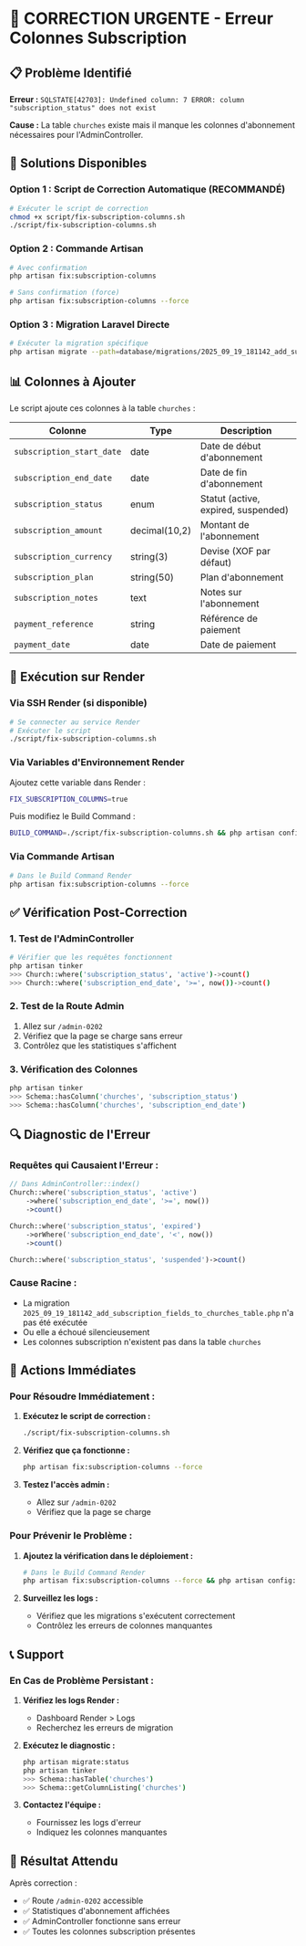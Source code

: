 # 🚨 CORRECTION URGENTE - Erreur Colonnes Subscription

## 📋 Problème Identifié

**Erreur :** `SQLSTATE[42703]: Undefined column: 7 ERROR: column "subscription_status" does not exist`

**Cause :** La table `churches` existe mais il manque les colonnes d'abonnement nécessaires pour l'AdminController.

## 🔧 Solutions Disponibles

### **Option 1 : Script de Correction Automatique (RECOMMANDÉ)**

```bash
# Exécuter le script de correction
chmod +x script/fix-subscription-columns.sh
./script/fix-subscription-columns.sh
```

### **Option 2 : Commande Artisan**

```bash
# Avec confirmation
php artisan fix:subscription-columns

# Sans confirmation (force)
php artisan fix:subscription-columns --force
```

### **Option 3 : Migration Laravel Directe**

```bash
# Exécuter la migration spécifique
php artisan migrate --path=database/migrations/2025_09_19_181142_add_subscription_fields_to_churches_table.php --force
```

## 📊 Colonnes à Ajouter

Le script ajoute ces colonnes à la table `churches` :

| Colonne | Type | Description |
|---------|------|-------------|
| `subscription_start_date` | date | Date de début d'abonnement |
| `subscription_end_date` | date | Date de fin d'abonnement |
| `subscription_status` | enum | Statut (active, expired, suspended) |
| `subscription_amount` | decimal(10,2) | Montant de l'abonnement |
| `subscription_currency` | string(3) | Devise (XOF par défaut) |
| `subscription_plan` | string(50) | Plan d'abonnement |
| `subscription_notes` | text | Notes sur l'abonnement |
| `payment_reference` | string | Référence de paiement |
| `payment_date` | date | Date de paiement |

## 🚀 Exécution sur Render

### **Via SSH Render (si disponible)**
```bash
# Se connecter au service Render
# Exécuter le script
./script/fix-subscription-columns.sh
```

### **Via Variables d'Environnement Render**
Ajoutez cette variable dans Render :
```bash
FIX_SUBSCRIPTION_COLUMNS=true
```

Puis modifiez le Build Command :
```bash
BUILD_COMMAND=./script/fix-subscription-columns.sh && php artisan config:cache
```

### **Via Commande Artisan**
```bash
# Dans le Build Command Render
php artisan fix:subscription-columns --force
```

## ✅ Vérification Post-Correction

### **1. Test de l'AdminController**
```bash
# Vérifier que les requêtes fonctionnent
php artisan tinker
>>> Church::where('subscription_status', 'active')->count()
>>> Church::where('subscription_end_date', '>=', now())->count()
```

### **2. Test de la Route Admin**
1. Allez sur `/admin-0202`
2. Vérifiez que la page se charge sans erreur
3. Contrôlez que les statistiques s'affichent

### **3. Vérification des Colonnes**
```bash
php artisan tinker
>>> Schema::hasColumn('churches', 'subscription_status')
>>> Schema::hasColumn('churches', 'subscription_end_date')
```

## 🔍 Diagnostic de l'Erreur

### **Requêtes qui Causaient l'Erreur :**
```php
// Dans AdminController::index()
Church::where('subscription_status', 'active')
    ->where('subscription_end_date', '>=', now())
    ->count()

Church::where('subscription_status', 'expired')
    ->orWhere('subscription_end_date', '<', now())
    ->count()

Church::where('subscription_status', 'suspended')->count()
```

### **Cause Racine :**
- La migration `2025_09_19_181142_add_subscription_fields_to_churches_table.php` n'a pas été exécutée
- Ou elle a échoué silencieusement
- Les colonnes subscription n'existent pas dans la table `churches`

## 🚨 Actions Immédiates

### **Pour Résoudre Immédiatement :**

1. **Exécutez le script de correction :**
   ```bash
   ./script/fix-subscription-columns.sh
   ```

2. **Vérifiez que ça fonctionne :**
   ```bash
   php artisan fix:subscription-columns --force
   ```

3. **Testez l'accès admin :**
   - Allez sur `/admin-0202`
   - Vérifiez que la page se charge

### **Pour Prévenir le Problème :**

1. **Ajoutez la vérification dans le déploiement :**
   ```bash
   # Dans le Build Command Render
   php artisan fix:subscription-columns --force && php artisan config:cache
   ```

2. **Surveillez les logs :**
   - Vérifiez que les migrations s'exécutent correctement
   - Contrôlez les erreurs de colonnes manquantes

## 📞 Support

### **En Cas de Problème Persistant :**

1. **Vérifiez les logs Render :**
   - Dashboard Render > Logs
   - Recherchez les erreurs de migration

2. **Exécutez le diagnostic :**
   ```bash
   php artisan migrate:status
   php artisan tinker
   >>> Schema::hasTable('churches')
   >>> Schema::getColumnListing('churches')
   ```

3. **Contactez l'équipe :**
   - Fournissez les logs d'erreur
   - Indiquez les colonnes manquantes

## 🎯 Résultat Attendu

Après correction :
- ✅ Route `/admin-0202` accessible
- ✅ Statistiques d'abonnement affichées
- ✅ AdminController fonctionne sans erreur
- ✅ Toutes les colonnes subscription présentes
